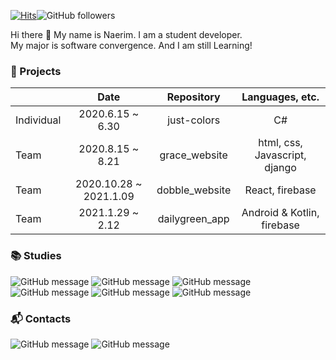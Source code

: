 
 [![Hits](https://hits.seeyoufarm.com/api/count/incr/badge.svg?url=https%3A%2F%2Fgithub.com%2Fnaerim&count_bg=%2379C83D&title_bg=%23555555&icon=&icon_color=%23E7E7E7&title=hits&edge_flat=false)](https://hits.seeyoufarm.com)![GitHub followers](https://img.shields.io/github/followers/naerim?style=social)
 
 Hi there 👋 My name is Naerim. I am a student developer.  
 My major is software convergence. And I am still Learning!

### 📂 Projects
|            |          Date          |   Repository   |        Languages, etc.        |
|------------|:----------------------:|:--------------:|:-----------------------------:|
| Individual |    2020.6.15 ~ 6.30    |   just-colors  |               C#              |
|    Team    |    2020.8.15 ~ 8.21    | grace_website  | html, css, Javascript, django |
|    Team    | 2020.10.28 ~ 2021.1.09 | dobble_website |        React, firebase        |
|    Team    |    2021.1.29 ~ 2.12    | dailygreen_app |   Android & Kotlin, firebase  |

### 📚 Studies
![GitHub message](https://img.shields.io/badge/React-black?style=flat&logo=react) ![GitHub message](https://img.shields.io/badge/React_Native-764abc?style=flat&logo=react&logoColor=white) ![GitHub message](https://img.shields.io/badge/Kotlin_&_ANDROID-0095d5?style=flat&logo=android&logoColor=white) ![GitHub message](https://img.shields.io/badge/Python-3776ab?style=flat&logo=python&logoColor=white) ![GitHub message](https://img.shields.io/badge/Javascript-F7DF1E?style=flat&logo=javascript&logoColor=white) ![GitHub message](https://img.shields.io/badge/Typescript-3178c6?style=flat&logo=typescript&logoColor=white)


### 📬 Contacts
![GitHub message](https://img.shields.io/badge/naerim1119@gmail.com-d14836?style=flat&logo=gmail&logoColor=white) ![GitHub message](https://img.shields.io/badge/naerimiii-e4405f?style=flat&logo=instagram&logoColor=white)

